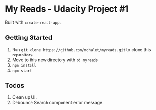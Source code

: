 # My Reads - Udacity Project #1
Built with `create-react-app`.

## Getting Started
1. Run `git clone https://github.com/mchalet/myreads.git` to clone this repository.
2. Move to this new directory with `cd myreads`
3. `npm install` 
4. `npm start`

## Todos

1. Clean up UI.
2. Debounce Search component error message.
